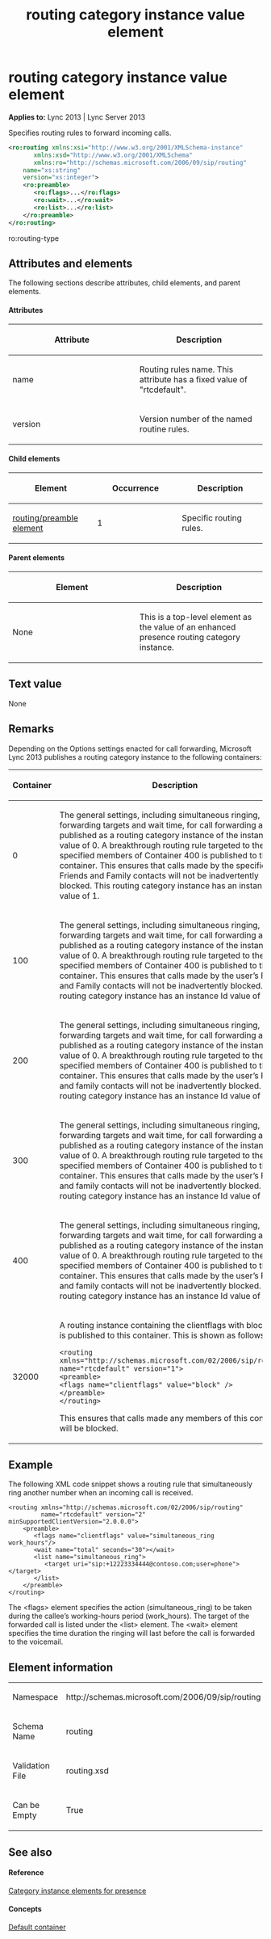 ﻿---
title: routing category instance value element
TOCTitle: routing category instance value element
ms:assetid: 6dd52f88-c675-4d69-8812-6f275f5d739b
ms:mtpsurl: https://msdn.microsoft.com/library/Dn454776(v=office.15)
ms:contentKeyID: 57093662
ms.date: 07/24/2014
mtps_version: v=office.15
dev_langs:
- xml
---

# routing category instance value element


**Applies to:** Lync 2013 | Lync Server 2013

Specifies routing rules to forward incoming calls.

```xml
<ro:routing xmlns:xsi="http://www.w3.org/2001/XMLSchema-instance" 
       xmlns:xsd="http://www.w3.org/2001/XMLSchema"
       xmlns:ro="http://schemas.microsoft.com/2006/09/sip/routing"
    name="xs:string"
    version="xs:integer">
    <ro:preamble>
       <ro:flags>...</ro:flags>
       <ro:wait>...</ro:wait>
       <ro:list>...</ro:list>
    </ro:preamble>
</ro:routing>
```

ro:routing-type

## Attributes and elements

The following sections describe attributes, child elements, and parent elements.

#### Attributes

<table>
<colgroup>
<col style="width: 50%" />
<col style="width: 50%" />
</colgroup>
<thead>
<tr class="header">
<th><p>Attribute</p></th>
<th><p>Description</p></th>
</tr>
</thead>
<tbody>
<tr class="odd">
<td><p>name</p></td>
<td><p>Routing rules name. This attribute has a fixed value of &quot;rtcdefault&quot;.</p></td>
</tr>
<tr class="even">
<td><p>version</p></td>
<td><p>Version number of the named routine rules.</p></td>
</tr>
</tbody>
</table>


#### Child elements

<table>
<colgroup>
<col style="width: 33%" />
<col style="width: 33%" />
<col style="width: 33%" />
</colgroup>
<thead>
<tr class="header">
<th><p>Element</p></th>
<th><p>Occurrence</p></th>
<th><p>Description</p></th>
</tr>
</thead>
<tbody>
<tr class="odd">
<td><p><a href="routing-preamble-element.md">routing/preamble element</a></p></td>
<td><p>1</p></td>
<td><p>Specific routing rules.</p></td>
</tr>
</tbody>
</table>


#### Parent elements

<table>
<colgroup>
<col style="width: 50%" />
<col style="width: 50%" />
</colgroup>
<thead>
<tr class="header">
<th><p>Element</p></th>
<th><p>Description</p></th>
</tr>
</thead>
<tbody>
<tr class="odd">
<td><p>None</p></td>
<td><p>This is a top-level element as the value of an enhanced presence routing category instance.</p></td>
</tr>
</tbody>
</table>


## Text value

None

## Remarks

Depending on the Options settings enacted for call forwarding, Microsoft Lync 2013 publishes a routing category instance to the following containers:

<table>
<colgroup>
<col style="width: 50%" />
<col style="width: 50%" />
</colgroup>
<thead>
<tr class="header">
<th><p>Container</p></th>
<th><p>Description</p></th>
</tr>
</thead>
<tbody>
<tr class="odd">
<td><p>0</p></td>
<td><p>The general settings, including simultaneous ringing, forwarding targets and wait time, for call forwarding are published as a routing category instance of the instance Id value of 0. A breakthrough routing rule targeted to the specified members of Container 400 is published to this container. This ensures that calls made by the specified Friends and Family contacts will not be inadvertently blocked. This routing category instance has an instance Id value of 1.</p></td>
</tr>
<tr class="even">
<td><p>100</p></td>
<td><p>The general settings, including simultaneous ringing, forwarding targets and wait time, for call forwarding are published as a routing category instance of the instance Id value of 0. A breakthrough routing rule targeted to the specified members of Container 400 is published to this container. This ensures that calls made by the user’s Friends and Family contacts will not be inadvertently blocked. This routing category instance has an instance Id value of 1.</p></td>
</tr>
<tr class="odd">
<td><p>200</p></td>
<td><p>The general settings, including simultaneous ringing, forwarding targets and wait time, for call forwarding are published as a routing category instance of the instance Id value of 0. A breakthrough routing rule targeted to the specified members of Container 400 is published to this container. This ensures that calls made by the user’s Friends and family contacts will not be inadvertently blocked. This routing category instance has an instance Id value of 1.</p></td>
</tr>
<tr class="even">
<td><p>300</p></td>
<td><p>The general settings, including simultaneous ringing, forwarding targets and wait time, for call forwarding are published as a routing category instance of the instance Id value of 0. A breakthrough routing rule targeted to the specified members of Container 400 is published to this container. This ensures that calls made by the user’s Friends and family contacts will not be inadvertently blocked. This routing category instance has an instance Id value of 1.</p></td>
</tr>
<tr class="odd">
<td><p>400</p></td>
<td><p>The general settings, including simultaneous ringing, forwarding targets and wait time, for call forwarding are published as a routing category instance of the instance Id value of 0. A breakthrough routing rule targeted to the specified members of Container 400 is published to this container. This ensures that calls made by the user’s Friends and family contacts will not be inadvertently blocked. This routing category instance has an instance Id value of 1.</p></td>
</tr>
<tr class="even">
<td><p>32000</p></td>
<td><p>A routing instance containing the clientflags with block value is published to this container. This is shown as follows.</p>
<pre><code>&lt;routing xmlns=&quot;http://schemas.microsoft.com/02/2006/sip/routing&quot; name=&quot;rtcdefault&quot; version=&quot;1&quot;&gt;
&lt;preamble&gt;
&lt;flags name=&quot;clientflags&quot; value=&quot;block&quot; /&gt;
&lt;/preamble&gt;
&lt;/routing&gt;</code></pre>
<p>This ensures that calls made any members of this container will be blocked.</p></td>
</tr>
</tbody>
</table>


## Example

The following XML code snippet shows a routing rule that simultaneously ring another number when an incoming call is received.

    <routing xmlns="http://schemas.microsoft.com/02/2006/sip/routing" 
             name="rtcdefault" version="2" minSupportedClientVersion="2.0.0.0">
        <preamble>
           <flags name="clientflags" value="simultaneous_ring work_hours"/>
           <wait name="total" seconds="30"></wait>
           <list name="simultaneous_ring">
              <target uri="sip:+12223334444@contoso.com;user=phone"></target>
           </list>
        </preamble>
    </routing>

The \<flags\> element specifies the action (simultaneous\_ring) to be taken during the callee’s working-hours period (work\_hours). The target of the forwarded call is listed under the \<list\> element. The \<wait\> element specifies the time duration the ringing will last before the call is forwarded to the voicemail.

## Element information

<table>
<colgroup>
<col style="width: 50%" />
<col style="width: 50%" />
</colgroup>
<tbody>
<tr class="odd">
<td><p>Namespace</p></td>
<td><p>http://schemas.microsoft.com/2006/09/sip/routing</p></td>
</tr>
<tr class="even">
<td><p>Schema Name</p></td>
<td><p>routing</p></td>
</tr>
<tr class="odd">
<td><p>Validation File</p></td>
<td><p>routing.xsd</p></td>
</tr>
<tr class="even">
<td><p>Can be Empty</p></td>
<td><p>True</p></td>
</tr>
</tbody>
</table>


## See also

#### Reference

[Category instance elements for presence](category-instance-elements-for-presence.md)

#### Concepts

[Default container](default-container.md)

